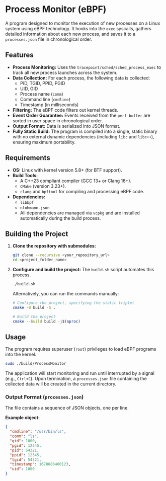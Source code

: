 # Process Monitor (eBPF)

A program designed to monitor the execution of new processes on a Linux system using eBPF technology. It hooks into the `exec` syscalls, gathers detailed information about each new process, and saves it to a `processes.json` file in chronological order.

## Features

*   **Process Monitoring:** Uses the `tracepoint/sched/sched_process_exec` to track all new process launches across the system.
*   **Data Collection:** For each process, the following data is collected:
    *   PID, TGID, PPID, PGID
    *   UID, GID
    *   Process name (`comm`)
    *   Command line (`cmdline`)
    *   Timestamp (in milliseconds)
*   **Filtering:** The eBPF code filters out kernel threads.
*   **Event Order Guarantee:** Events received from the `perf buffer` are sorted in user space in chronological order.
*   **Output Format:** Data is serialized into JSON format.
*   **Fully Static Build:** The program is compiled into a single, static binary with no external dynamic dependencies (including `libc` and `libc++`), ensuring maximum portability.

## Requirements

*   **OS:** Linux with kernel version 5.8+ (for BTF support).
*   **Build Tools:**
    *   A C++23 compliant compiler (GCC 13+ or Clang 16+).
    *   `CMake` (version 3.23+).
    *   `clang` and `bpftool` for compiling and processing eBPF code.
*   **Dependencies:**
    *   `libbpf`
    *   `nlohmann-json`
    *   All dependencies are managed via `vcpkg` and are installed automatically during the build process.

## Building the Project

1.  **Clone the repository with submodules:**
    ```bash
    git clone --recursive <your_repository_url>
    cd <project_folder_name>
    ```

2.  **Configure and build the project:**
    The `build.sh` script automates this process.
    ```bash
    ./build.sh
    ```
    Alternatively, you can run the commands manually:
    ```bash
    # Configure the project, specifying the static triplet
    cmake -B build -S .

    # Build the project
    cmake --build build -j$(nproc)
    ```

## Usage

The program requires superuser (`root`) privileges to load eBPF programs into the kernel.

```bash
sudo ./build/ProcessMonitor
```

The application will start monitoring and run until interrupted by a signal (e.g., `Ctrl+C`).
Upon termination, a `processes.json` file containing the collected data will be created in the current directory.

### Output Format (`processes.json`)

The file contains a sequence of JSON objects, one per line.

**Example object:**
```json
{
  "cmdline": "/usr/bin/ls",
  "comm": "ls",
  "gid": 1000,
  "pgid": 12345,
  "pid": 54321,
  "ppid": 12345,
  "tgid": 54321,
  "timestamp": 1678886400123,
  "uid": 1000
}
```
